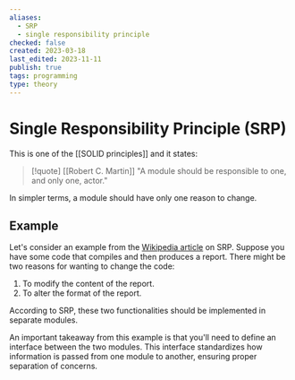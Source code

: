 ```yaml
---
aliases:
  - SRP
  - single responsibility principle
checked: false
created: 2023-03-18
last_edited: 2023-11-11
publish: true
tags: programming
type: theory
---
```

# Single Responsibility Principle (SRP)

This is one of the [[SOLID principles]] and it states:

>[!quote] [[Robert C. Martin]]
>"A module should be responsible to one, and only one, actor."

In simpler terms, a module should have only one reason to change.

## Example

Let's consider an example from the [Wikipedia article](https://en.wikipedia.org/wiki/Single-responsibility_principle) on SRP. Suppose you have some code that compiles and then produces a report. There might be two reasons for wanting to change the code:

1.  To modify the content of the report.
2.  To alter the format of the report.

According to SRP, these two functionalities should be implemented in separate modules.

An important takeaway from this example is that you'll need to define an interface between the two modules. This interface standardizes how information is passed from one module to another, ensuring proper separation of concerns.
